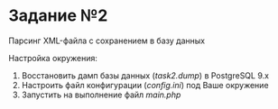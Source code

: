 # Задание №2
Парсинг XML-файла с сохранением в базу данных

Настройка окружения:
1) Восстановить дамп базы данных (*task2.dump*) в PostgreSQL 9.x
2) Настроить файл конфигурации (*config.ini*) под Ваше окружение
3) Запустить на выполнение файл *main.php*
